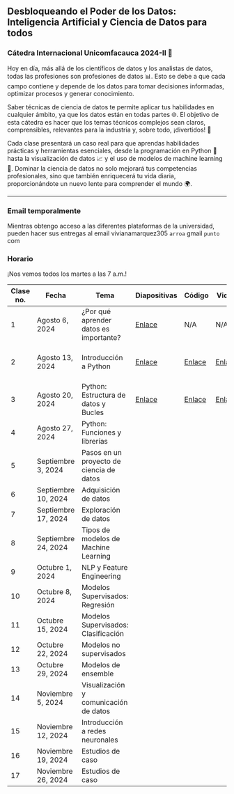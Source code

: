 ## Desbloqueando el Poder de los Datos: Inteligencia Artificial y Ciencia de Datos para todos
### Cátedra Internacional Unicomfacauca 2024-II 🚀

Hoy en día, más allá de los científicos de datos y los analistas de datos, todas las profesiones son profesiones de datos 📊. Esto se debe a que cada campo contiene y depende de los datos para tomar decisiones informadas, optimizar procesos y generar conocimiento.

Saber técnicas de ciencia de datos te permite aplicar tus habilidades en cualquier ámbito, ya que los datos están en todas partes 🌐. El objetivo de esta cátedra es hacer que los temas técnicos complejos sean claros, comprensibles, relevantes para la industria y, sobre todo, ¡divertidos! 👾

Cada clase presentará un caso real para que aprendas habilidades prácticas y herramientas esenciales, desde la programación en Python 🐍 hasta la visualización de datos 📈 y el uso de modelos de machine learning 🤖. Dominar la ciencia de datos no solo mejorará tus competencias profesionales, sino que también enriquecerá tu vida diaria, proporcionándote un nuevo lente para comprender el mundo 🌍.

***

### Email temporalmente 

Mientras obtengo acceso a las diferentes plataformas de la universidad, pueden hacer sus entregas al email vivianamarquez305 `arroa` gmail `punto` com

### Horario

¡Nos vemos todos los martes a las 7 a.m.!

| **Clase no.** | **Fecha**           | **Tema**                                 | **Diapositivas**                                                                                                                                                                                                                                     | **Código**                                                                                      | **Video**                                                                                                                     | **Clave** | **Taller**                                                                                                             |
|---------------|---------------------|------------------------------------------|------------------------------------------------------------------------------------------------------------------------------------------------------------------------------------------------------------------------------------------------------|-------------------------------------------------------------------------------------------------|-------------------------------------------------------------------------------------------------------------------------------|-----------|------------------------------------------------------------------------------------------------------------------------|
| 1             | Agosto 6, 2024      | ¿Por qué aprender datos es importante?   | [Enlace](https://nbviewer.org/github/vivianamarquez/unicomfacauca-ai-2024/blob/main/clases/01.%20%C2%BFPor%20qu%C3%A9%20aprender%20datos%20es%20tan%20importante%3F%20/01.%20%C2%BFPor%20qu%C3%A9%20aprender%20datos%20es%20tan%20importante%3F.pdf) | N/A                                                                                             | N/A                                                                                                                           | N/A       | [Enlace](https://forms.gle/GJHpEWBKzXxTQFrs9)                                                                          |
| 2             | Agosto 13, 2024     | Introducción a Python                    | [Enlace](https://nbviewer.org/github/vivianamarquez/unicomfacauca-ai-2024/blob/main/clases/02.%20Programaci%C3%B3n%20en%20Python%20Parte%201/02.%20Programaci%C3%B3n%20en%20Python%20Parte%201.pptx.pdf)                                             | [Enlace](https://colab.research.google.com/drive/14i3bmnxjpdEHmjWWNo_iSKF336Dv3XtC?usp=sharing) | [Enlace](https://us06web.zoom.us/rec/share/UDBYd02fVke7u6e7lXAtKvU7ufoBPFeTZIiTSeoa9SZefEKXBjxXFI2ui3U4Rcio.jGJNsXxlQMwtoCcO) | d%J%Q2nL  | [Enlace](https://colab.research.google.com/drive/14i3bmnxjpdEHmjWWNo_iSKF336Dv3XtC?usp=sharing) -- Ejercicios al final |
| 3             | Agosto 20, 2024     | Python: Estructura de datos y Bucles     | [Enlace](https://nbviewer.org/github/vivianamarquez/unicomfacauca-ai-2024/blob/main/clases/03.%20Python%20Estructura%20de%20datos%20y%20Bucles/03.%20Python%20Estructura%20de%20Datos%20y%20Bucles.pdf)                                              | [Enlace](https://colab.research.google.com/drive/1Jlv5nKz6sDaSVsbyjosM14eo14ObNoXn)             | [Enlace](https://us06web.zoom.us/rec/share/aEwgc9VgBe8TP6-V5O-4PY0-P3CsVaqmrb49ul_0-86msLGmIgR6NZ90f3wEdad3.z9hI9XGRPOuXpEaf) | U7@*Ah9f  | [Enlace](https://colab.research.google.com/drive/1uolAxCz5n4WGRZ9yJ6GvdXroXA-qTE2g?usp=sharing)                        |
| 4             | Agosto 27, 2024     | Python: Funciones y librerías            |                                                                                                                                                                                                                                                      |                                                                                                 |                                                                                                                               |           |                                                                                                                        |
| 5             | Septiembre 3, 2024  | Pasos en un proyecto de ciencia de datos |                                                                                                                                                                                                                                                      |                                                                                                 |                                                                                                                               |           |                                                                                                                        |
| 6             | Septiembre 10, 2024 | Adquisición de datos                     |                                                                                                                                                                                                                                                      |                                                                                                 |                                                                                                                               |           |                                                                                                                        |
| 7             | Septiembre 17, 2024 | Exploración de datos                     |                                                                                                                                                                                                                                                      |                                                                                                 |                                                                                                                               |           |                                                                                                                        |
| 8             | Septiembre 24, 2024 | Tipos de modelos de Machine Learning     |                                                                                                                                                                                                                                                      |                                                                                                 |                                                                                                                               |           |                                                                                                                        |
| 9             | Octubre 1, 2024     | NLP y Feature Engineering                |                                                                                                                                                                                                                                                      |                                                                                                 |                                                                                                                               |           |                                                                                                                        |
| 10            | Octubre 8, 2024     | Modelos Supervisados: Regresión          |                                                                                                                                                                                                                                                      |                                                                                                 |                                                                                                                               |           |                                                                                                                        |
| 11            | Octubre 15, 2024    | Modelos Supervisados: Clasificación      |                                                                                                                                                                                                                                                      |                                                                                                 |                                                                                                                               |           |                                                                                                                        |
| 12            | Octubre 22, 2024    | Modelos no supervisados                  |                                                                                                                                                                                                                                                      |                                                                                                 |                                                                                                                               |           |                                                                                                                        |
| 13            | Octubre 29, 2024    | Modelos de ensemble                      |                                                                                                                                                                                                                                                      |                                                                                                 |                                                                                                                               |           |                                                                                                                        |
| 14            | Noviembre 5, 2024   | Visualización y comunicación de datos    |                                                                                                                                                                                                                                                      |                                                                                                 |                                                                                                                               |           |                                                                                                                        |
| 15            | Noviembre 12, 2024  | Introducción a redes neuronales          |                                                                                                                                                                                                                                                      |                                                                                                 |                                                                                                                               |           |                                                                                                                        |
| 16            | Noviembre 19, 2024  | Estudios de caso                         |                                                                                                                                                                                                                                                      |                                                                                                 |                                                                                                                               |           |                                                                                                                        |
| 17            | Noviembre 26, 2024  | Estudios de caso                         |                                                                                                                                                                                                                                                      |                                                                                                 |                                                                                                                               |           |                                                                                                                        |
